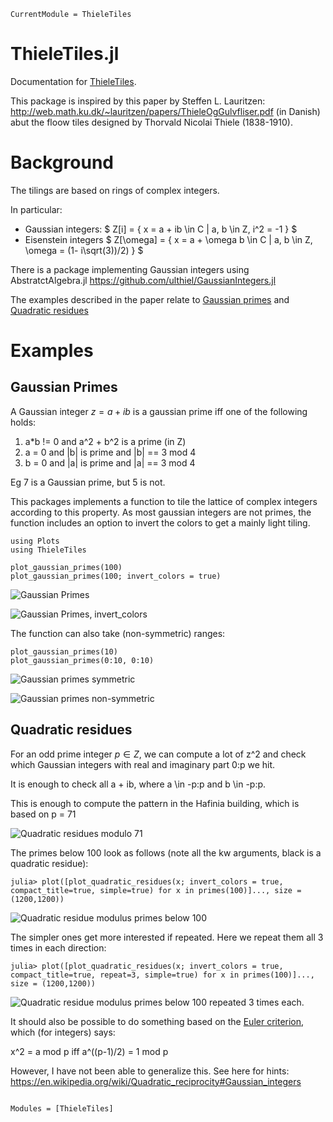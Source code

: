 ```@meta
CurrentModule = ThieleTiles
```

# ThieleTiles.jl

Documentation for [ThieleTiles](https://github.com/tp2750/ThieleTiles.jl).

This package is inspired by this paper by Steffen L. Lauritzen: http://web.math.ku.dk/~lauritzen/papers/ThieleOgGulvfliser.pdf (in Danish) abut the floow tiles designed by Thorvald Nicolai Thiele (1838-1910).

# Background

The tilings are based on rings of complex integers.

In particular:

* Gaussian integers: $ Z[i] = \{ x = a + ib \in C | a, b \in Z, i^2 = -1 \} $
* Eisenstein integers $ Z[\omega] = \{ x = a + \omega b \in C | a, b \in Z, \omega = (1- i\sqrt(3))/2) \} $

There is a package implementing Gaussian integers using AbstratctAlgebra.jl https://github.com/ulthiel/GaussianIntegers.jl 

The examples described in the paper relate to [Gaussian primes](https://en.wikipedia.org/wiki/Gaussian_integer#Gaussian_primes) and [Quadratic residues](https://en.wikipedia.org/wiki/Quadratic_residue)

# Examples

## Gaussian Primes

A Gaussian integer $z = a + ib$ is a gaussian prime iff one of the following holds:

1. a*b != 0 and a^2 + b^2 is a prime (in Z)
2. a = 0 and |b| is prime and |b| == 3 mod 4
3. b = 0 and |a| is prime and |a| == 3 mod 4

Eg 7 is a Gaussian prime, but 5 is not.

This packages implements a function to tile the lattice of complex integers according to this property. 
As most gaussian integers are not primes, the function includes an option to invert the colors to get a mainly light tiling.

```
using Plots
using ThieleTiles

plot_gaussian_primes(100)
plot_gaussian_primes(100; invert_colors = true)

```

![Gaussian Primes](imgs/gauss_primes_100.png)

![Gaussian Primes, invert_colors](imgs/gauss_primes_100_inv.png)


The function can also take (non-symmetric) ranges:

```
plot_gaussian_primes(10)
plot_gaussian_primes(0:10, 0:10)

```

![Gaussian primes symmetric](imgs/gauss_primes_10.png)

![Gaussian primes non-symmetric](imgs/gauss_primes_0-10.png)


## Quadratic residues

For an odd prime integer $p \in Z$, we can compute a lot of z^2 and check which Gaussian integers with real and imaginary part 0:p we hit.

It is enough to check all a + ib, where a \in -p:p and b \in -p:p.

This is enough to compute the pattern in the Hafinia building, which is based on p = 71

![Quadratic residues modulo 71](imgs/quad_res_71-inv.png)

The primes below 100 look as follows (note all the kw arguments, black is a quadratic residue):

```
julia> plot([plot_quadratic_residues(x; invert_colors = true, compact_title=true, simple=true) for x in primes(100)]..., size = (1200,1200))

```
![Quadratic residue modulus primes below 100](imgs/below100.png)

The simpler ones get more interested if repeated. 
Here we repeat them all 3 times in each direction:

```
julia> plot([plot_quadratic_residues(x; invert_colors = true, compact_title=true, repeat=3, simple=true) for x in primes(100)]..., size = (1200,1200))
```

![Quadratic residue modulus primes below 100 repeated 3 times each.](imgs/below100-3.png)



It should also be possible to do something based on the [Euler criterion](https://en.wikipedia.org/wiki/Euler%27s_criterion), which (for integers) says:

x^2 = a mod p iff  a^((p-1)/2) = 1 mod p

However, I have not been able to generalize this.
See here for hints: https://en.wikipedia.org/wiki/Quadratic_reciprocity#Gaussian_integers

```@index
```

```@autodocs
Modules = [ThieleTiles]
```
